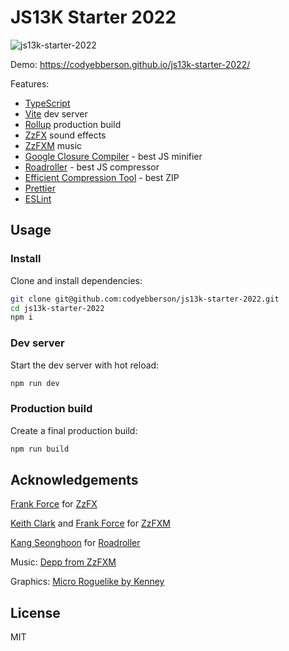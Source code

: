 # JS13K Starter 2022

![js13k-starter-2022](https://codyebberson.github.io/js13k-starter-2022/js13k-starter-2022.gif)

Demo: <https://codyebberson.github.io/js13k-starter-2022/>

Features:

- [TypeScript](https://www.typescriptlang.org/)
- [Vite](https://vitejs.dev/) dev server
- [Rollup](https://rollupjs.org/guide/en/) production build
- [ZzFX](https://github.com/KilledByAPixel/ZzFX) sound effects
- [ZzFXM](https://github.com/keithclark/ZzFXM) music
- [Google Closure Compiler](https://github.com/google/closure-compiler) - best JS minifier
- [Roadroller](https://lifthrasiir.github.io/roadroller/) - best JS compressor
- [Efficient Compression Tool](https://github.com/fhanau/Efficient-Compression-Tool) - best ZIP
- [Prettier](https://prettier.io/)
- [ESLint](https://eslint.org/)

## Usage

### Install

Clone and install dependencies:

```bash
git clone git@github.com:codyebberson/js13k-starter-2022.git
cd js13k-starter-2022
npm i
```

### Dev server

Start the dev server with hot reload:

```bash
npm run dev
```

### Production build

Create a final production build:

```bash
npm run build
```

## Acknowledgements

[Frank Force](https://twitter.com/KilledByAPixel) for [ZzFX](https://github.com/KilledByAPixel/ZzFX)

[Keith Clark](https://twitter.com/keithclarkcouk) and [Frank Force](https://twitter.com/KilledByAPixel) for [ZzFXM](https://keithclark.github.io/ZzFXM/)

[Kang Seonghoon](https://mearie.org/) for [Roadroller](https://lifthrasiir.github.io/roadroller/)

Music: [Depp from ZzFXM](https://keithclark.github.io/ZzFXM/)

Graphics: [Micro Roguelike by Kenney](https://www.kenney.nl/assets/micro-roguelike)

## License

MIT
